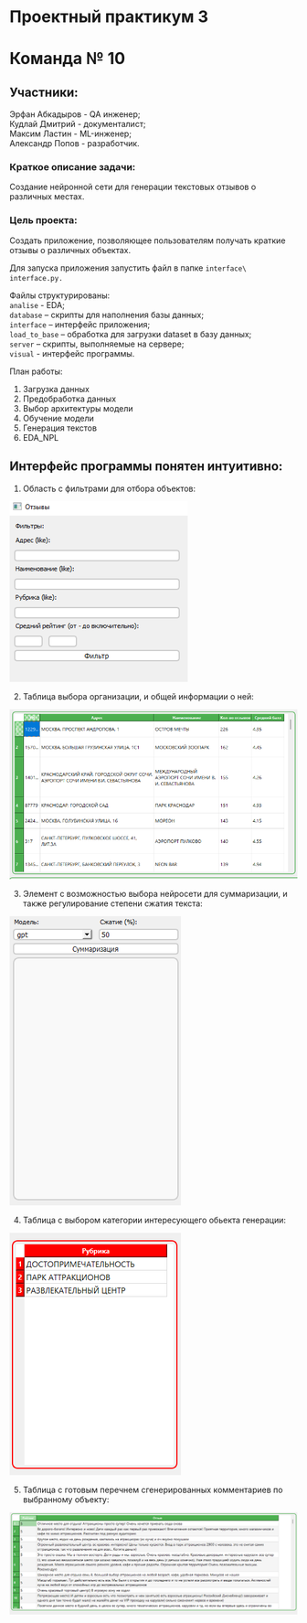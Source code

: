 # Проектный практикум 3 
# Команда № 10

## Участники:  

Эрфан Абкадыров - QA инженер;  
Кудлай Дмитрий - документалист;  
Максим Ластин - ML-инженер;  
Александр Попов - разработчик.


### Краткое описание задачи: 
Создание нейронной сети для генерации текстовых отзывов о различных местах.  

### Цель проекта: 
Создать приложение, позволяющее пользователям получать краткие отзывы о различных объектах.

Для  запуска приложения запустить файл в папке `interface\ interface.py.`

Файлы структурированы:  
`analise` - EDA;  
`database` – скрипты для наполнения базы данных;  
`interface` – интерфейс приложения;  
`load_to_base` – обработка для загрузки dataset в базу данных;  
`server` – скрипты, выполняемые на сервере;  
`visual` - интерфейс программы.


План работы:
1. Загрузка данных
2. Предобработка данных
3. Выбор архитектуры модели
4. Обучение модели
5. Генерация текстов
6. EDA_NPL

## Интерфейс программы понятен интуитивно:

1. Область с фильтрами для отбора объектов:

![Описание](visual/filters.png)

2. Таблица выбора организации, и общей информации о ней:

![Описание](visual/datа.png)

3. Элемент с возможностью выбора нейросети для суммаризации, и также регулирование степени сжатия текста:

![Описание](visual/ai_selection.png)

4. Таблица с выбором категории интересующего обьекта генерации:

![Описание](visual/heading.png)

5. Таблица с готовым перечнем сгенерированных комментариев по выбранному объекту:

![Описание](visual/result.png)






